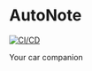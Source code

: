 # AutoNote 

[![CI/CD](https://github.com/noriban/AutoNote/actions/workflows/android.yml/badge.svg?branch=main)](https://github.com/noriban/AutoNote/actions/workflows/android.yml) <br>

Your car companion